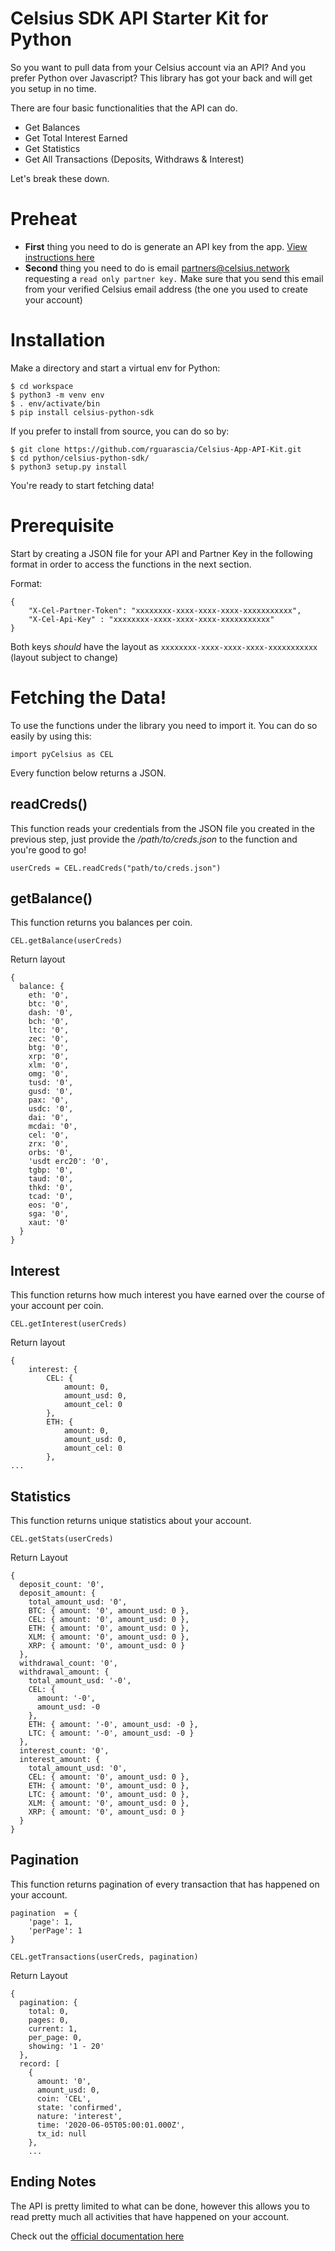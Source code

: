 
# Celsius SDK API Starter Kit for Python

So you want to pull data from your Celsius account via an API? And you prefer Python over Javascript? This library has got your back and will get you setup in no time.

There are four basic functionalities that the API can do.

 - Get Balances
 - Get Total Interest Earned
 - Get Statistics
 - Get All Transactions (Deposits, Withdraws & Interest)

Let's break these down.

# Preheat

- **First** thing you need to do is generate an API key from the app. [View instructions here](https://developers.celsius.network/createAPIKey.html)
- **Second** thing you need to do is email [partners@celsius.network](mailto:partners@celsius.network) requesting a `read only partner key.` Make sure that you send this email from your verified Celsius email address (the one you used to create your account)

# Installation 

Make a directory and start a virtual env for Python:

	$ cd workspace
	$ python3 -m venv env
	$ . env/activate/bin
	$ pip install celsius-python-sdk

If you prefer to install from source, you can do so by:
	
	$ git clone https://github.com/rguarascia/Celsius-App-API-Kit.git
	$ cd python/celsius-python-sdk/
	$ python3 setup.py install

You're ready to start fetching data!

# Prerequisite
	
Start by creating a JSON file for your API and Partner Key in the following format in order to access the functions in the next section.

Format:

	{
	    "X-Cel-Partner-Token": "xxxxxxxx-xxxx-xxxx-xxxx-xxxxxxxxxxx",
	    "X-Cel-Api-Key" : "xxxxxxxx-xxxx-xxxx-xxxx-xxxxxxxxxxx"
	}
Both keys *should* have the layout as `xxxxxxxx-xxxx-xxxx-xxxx-xxxxxxxxxxx` (layout subject to change)

# Fetching the Data!

To use the functions under the library you need to import it. You can do so easily by using this:
	
	import pyCelsius as CEL

Every function below returns a JSON.
## readCreds()
This function reads your credentials from the JSON file you created in the previous step, just provide the _/path/to/creds.json_ to the function and you're good to go!

	userCreds = CEL.readCreds("path/to/creds.json")

## getBalance()

   This function returns you balances per coin.
    
	CEL.getBalance(userCreds)

Return layout

    {
      balance: {
        eth: '0',
        btc: '0',
        dash: '0',
        bch: '0',
        ltc: '0',
        zec: '0',
        btg: '0',
        xrp: '0',
        xlm: '0',
        omg: '0',
        tusd: '0',
        gusd: '0',
        pax: '0',
        usdc: '0',
        dai: '0',
        mcdai: '0',
        cel: '0',
        zrx: '0',
        orbs: '0',
        'usdt erc20': '0',
        tgbp: '0',
        taud: '0',
        thkd: '0',
        tcad: '0',
        eos: '0',
        sga: '0',
        xaut: '0'
      }
    }

## Interest

This function returns how much interest you have earned over the course of your account per coin.

    CEL.getInterest(userCreds)
Return layout

    {
        interest: {
            CEL: {
                amount: 0,
                amount_usd: 0,
                amount_cel: 0
            },
            ETH: {
                amount: 0,
                amount_usd: 0,
                amount_cel: 0
            },
    ...

## Statistics

This function returns unique statistics about your account.

    CEL.getStats(userCreds)
Return Layout

    {
      deposit_count: '0',
      deposit_amount: {
        total_amount_usd: '0',
        BTC: { amount: '0', amount_usd: 0 },
        CEL: { amount: '0', amount_usd: 0 },
        ETH: { amount: '0', amount_usd: 0 },
        XLM: { amount: '0', amount_usd: 0 },
        XRP: { amount: '0', amount_usd: 0 }
      },
      withdrawal_count: '0',
      withdrawal_amount: {
        total_amount_usd: '-0',
        CEL: {
          amount: '-0',
          amount_usd: -0
        },
        ETH: { amount: '-0', amount_usd: -0 },
        LTC: { amount: '-0', amount_usd: -0 }
      },
      interest_count: '0',
      interest_amount: {
        total_amount_usd: '0',
        CEL: { amount: '0', amount_usd: 0 },
        ETH: { amount: '0', amount_usd: 0 },
        LTC: { amount: '0', amount_usd: 0 },
        XLM: { amount: '0', amount_usd: 0 },
        XRP: { amount: '0', amount_usd: 0 }
      }
    }

##  Pagination 

This function returns pagination of every transaction that has happened on your account.

    pagination  = {
	    'page': 1,
	    'perPage': 1
    }
    
    CEL.getTransactions(userCreds, pagination)
Return Layout

    {
      pagination: {
        total: 0,
        pages: 0,
        current: 1,
        per_page: 0,
        showing: '1 - 20'
      },
      record: [
        {
          amount: '0',
          amount_usd: 0,
          coin: 'CEL',
          state: 'confirmed',
          nature: 'interest',
          time: '2020-06-05T05:00:01.000Z',
          tx_id: null
        },
        ...
## Ending Notes
The API is pretty limited to what can be done, however this allows you to read pretty much all activities that have happened on your account. 

Check out the [official documentation here](https://developers.celsius.network/)
